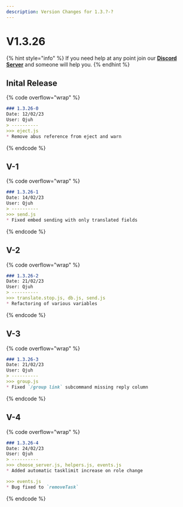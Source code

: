 ```yaml
---
description: Version Changes for 1.3.?-?
---
```


# V1.3.26

{% hint style="info" %}
If you need help at any point join our [**Discord Server**](https://discord.gg/mgNR64R) and someone will help you.
{% endhint %}

## Inital Release

{% code overflow="wrap" %}
```markdown
### 1.3.26-0
Date: 12/02/23
User: Qjuh 
> ----------
>>> eject.js
* Remove abus reference from eject and warn
```
{% endcode %}

## V-1

{% code overflow="wrap" %}
```markdown
### 1.3.26-1
Date: 14/02/23
User: Qjuh 
> ----------
>>> send.js
* Fixed embed sending with only translated fields
```
{% endcode %}

## V-2

{% code overflow="wrap" %}
```markdown
### 1.3.26-2
Date: 21/02/23
User: Qjuh 
> ----------
>>> translate.stop.js, db.js, send.js
* Refactoring of various variables
```
{% endcode %}

## V-3

{% code overflow="wrap" %}
```markdown
### 1.3.26-3
Date: 21/02/23
User: Qjuh 
> ----------
>>> group.js
* Fixed `/group link` subcommand missing reply column

```
{% endcode %}

## V-4

{% code overflow="wrap" %}
```markdown
### 1.3.26-4
Date: 24/02/23
User: Qjuh 
> ----------
>>> choose_server.js, helpers.js, events.js
* Added automatic tasklimit increase on role change

>>> events.js
* Bug fixed to `removeTask` 
```
{% endcode %}
